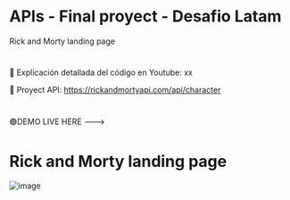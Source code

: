 # APIs - Final proyect - Desafio Latam
 Rick and Morty landing page
 #
 🔴 Explicación detallada del código en Youtube: xx

 📍  Proyect API: https://rickandmortyapi.com/api/character 
 #
 🟢DEMO LIVE HERE --->

# Rick and Morty landing page
![image](https://github.com/holydoritoz/APIs-React-Final-Proyect/assets/54608904/e1da0945-804f-4cc1-961f-4d0930fdd563)

